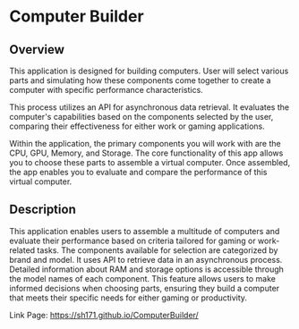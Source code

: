 # Computer Builder

## Overview
This application is designed for building computers. User will select various parts and simulating how these components come together to create a computer with specific performance characteristics.

This process utilizes an API for asynchronous data retrieval. It evaluates the computer's capabilities based on the components selected by the user, comparing their effectiveness for either work or gaming applications.

Within the application, the primary components you will work with are the CPU, GPU, Memory, and Storage. The core functionality of this app allows you to choose these parts to assemble a virtual computer. Once assembled, the app enables you to evaluate and compare the performance of this virtual computer.

## Description
This application enables users to assemble a multitude of computers and evaluate their performance based on criteria tailored for gaming or work-related tasks. The components available for selection are categorized by brand and model. It uses API to retrieve data in an asynchronous process.
Detailed information about RAM and storage options is accessible through the model names of each component. This feature allows users to make informed decisions when choosing parts, ensuring they build a computer that meets their specific needs for either gaming or productivity.

Link Page: https://sh171.github.io/ComputerBuilder/
